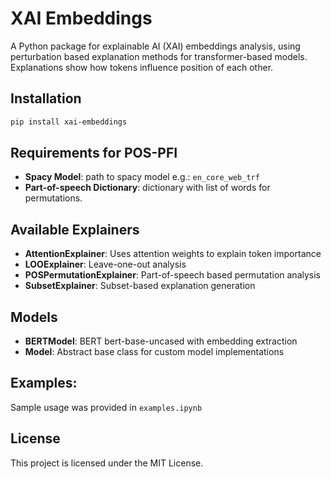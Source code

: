 # XAI Embeddings

A Python package for explainable AI (XAI) embeddings analysis, using perturbation based explanation methods for transformer-based models. Explanations show how tokens influence position of each other.

## Installation

```bash
pip install xai-embeddings
```

## Requirements for POS-PFI

- **Spacy Model**: path to spacy model e.g.: `en_core_web_trf`
- **Part-of-speech Dictionary**: dictionary with list of words for permutations.

## Available Explainers

- **AttentionExplainer**: Uses attention weights to explain token importance
- **LOOExplainer**: Leave-one-out analysis
- **POSPermutationExplainer**: Part-of-speech based permutation analysis
- **SubsetExplainer**: Subset-based explanation generation

## Models

- **BERTModel**: BERT bert-base-uncased with embedding extraction
- **Model**: Abstract base class for custom model implementations

## Examples:
Sample usage was provided in `examples.ipynb`

## License

This project is licensed under the MIT License.